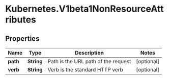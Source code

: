 # Kubernetes.V1beta1NonResourceAttributes

## Properties
Name | Type | Description | Notes
------------ | ------------- | ------------- | -------------
**path** | **String** | Path is the URL path of the request | [optional] 
**verb** | **String** | Verb is the standard HTTP verb | [optional] 


